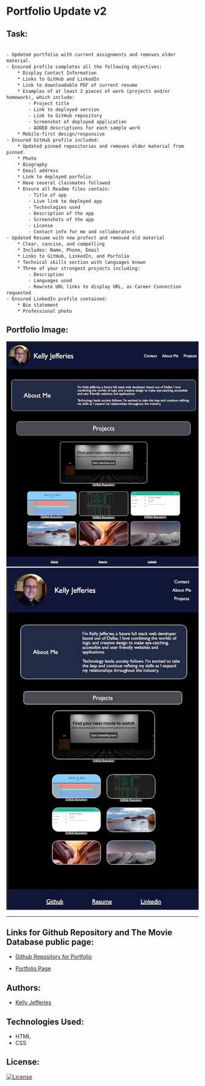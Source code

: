 # Portfolio Update v2

## Task:
```

- Updated portfolio with current assignments and removes older material.
- Ensured profile completes all the following objectives:
    * Display Contact Information
    * Links to GitHub and LinkedIn
    * Link to downloadable PDF of current resume
    * Examples of at least 2 pieces of work (projects and/or homework), which include:
        - Project title
        - Link to deployed version
        - Link to GitHub repository
        - Screenshot of deployed application
        - ADDED descriptions for each sample work
    * Mobile-first design/responsive
- Ensured GitHub profile included:
    * Updated pinned repositories and removes older material from pinned.
    * Photo
    * Biography
    * Email address
    * Link to deployed porfolio
    * Have several classmates followed
    * Ensure all Readme files contain:
        - Title of app
        - Live link to deployed app
        - Technologies used
        - Description of the app
        - Screenshots of the app
        - License
        - Contact info for me and collaborators
- Updated Resume with new profect and removed old material
    * Clear, concise, and compelling
    * Includes: Name, Phone, Email
    * Links to GitHub, LinkedIn, and Porfolio
    * Technical skills section with languages known
    * Three of your strongest projects including:
        - Description
        - Languages used
        - Rewrote URL links to display URL, as Career Connection requested
- Ensured LinkedIn profile contained: 
    * Bio statement
    * Professional photo
```
## Portfolio Image:

![Screenshot of Portfolio](./assets/images/portfolio-v2.jpg)
![Screenshot of Portfolio Responsiveness](./assets/images/portfolio-responsive-v2.jpg)

----

## Links for Github Repository and The Movie Database public page:

- [Github Repository for Portfolio](https://github.com/ksjefferies/professional-portfolio)

- [Portfolio Page](https://ksjefferies.github.io/professional-portfolio/)

## Authors:

- [Kelly Jefferies](https://github.com/ksjefferies)

## Technologies Used:

- HTML
- CSS

## License:

[![License](https://img.shields.io/badge/License-MIT%20License-Green)](http://choosealicense.com/licenses/mit/)